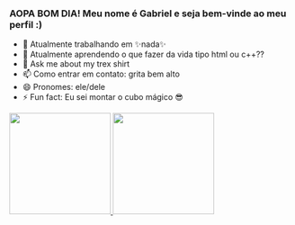 ### AOPA BOM DIA! Meu nome é Gabriel e seja bem-vinde ao meu perfil :)

- 🔭 Atualmente trabalhando em ✨nada✨
- 🌱 Atualmente aprendendo o que fazer da vida tipo html ou c++??
- 💬 Ask me about my trex shirt
- 📫 Como entrar em contato: grita bem alto 
- 😄 Pronomes: ele/dele
- ⚡ Fun fact: Eu sei montar o cubo mágico 😎

 <div>
  <a href="https://github.com/gabisartori">
  <img height="180em" src="https://github-readme-stats.vercel.app/api?username=gabisartori&locale=pt-br&show_icons=true&theme=tokyonight&include_all_commits=true&count_private=true"/>
  </a>
  <a href="https://github.com/gabisartori">
  <img height="180em" src="https://github-readme-stats.vercel.app/api/top-langs/?username=gabisartori&locale=pt-br&layout=compact&langs_count=7&theme=tokyonight"/>
  </a>
</div>
